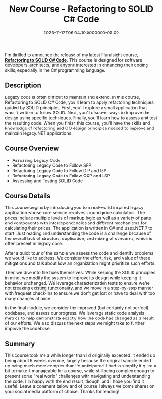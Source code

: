 ﻿---
title: New Course - Refactoring to SOLID C# Code
slug: new-course-refactoring-to-solid-csharp-code
aliases:
  - '/blog/new-course-refactoring-to-solid-csharp-code/'
date: "2023-11-17T06:04:10.0000000-05:00"
description: I'm thrilled to announce the release of my latest Pluralsight course, Refactoring to SOLID C# Code. This course is designed for software developers, architects, and anyone interested in enhancing their coding skills, especially in the C# programming language.
featuredImage: /img/new-course-refactoring-solid-csharp-code.png
---

I'm thrilled to announce the release of my latest Pluralsight course, [**Refactoring to SOLID C# Code**](https://app.pluralsight.com/library/courses/refactoring-solid-c-sharp-code). This course is designed for software developers, architects, and anyone interested in enhancing their coding skills, especially in the C# programming language.

## Description

Legacy code is often difficult to maintain and extend. In this course, Refactoring to SOLID C# Code, you'll learn to apply refactoring techniques guided by SOLID principles. First, you'll explore a small application that wasn't written to follow SOLID. Next, you'll discover ways to improve the design using specific techniques. Finally, you'll learn how to assess and test the resulting code. When you finish this course, you'll have the skills and knowledge of refactoring and OO design principles needed to improve and maintain legacy.NET applications.

## Course Overview

- Assessing Legacy Code
- Refactoring Legacy Code to Follow SRP
- Refactoring Legacy Code to Follow DIP and ISP
- Refactoring Legacy Code to Follow OCP and LSP
- Assessing and Testing SOLID Code

## Course Details

This course begins by introducing you to a real-world inspired legacy application whose core service revolves around price calculation. The prices include multiple levels of markup logic as well as a variety of parts and components with interdependencies and different mechanisms for calculating their prices. The application is written in C# and uses.NET 7 to start. Just reading and understanding the code is a challenge because of the overall lack of structure, duplication, and mixing of concerns, which is often present in legacy code.

After a quick tour of the sample we assess the code and identify problems we would like to address. We consider the effort, risk, and value of these mitigations and talk about how an organization might prioritize such efforts.

Then we dive into the fixes themselves. While keeping the SOLID principles in mind, we modify the system to improve its design while keeping it behavior unchanged. We leverage characterization tests to ensure we're not breaking existing functionality, and we move in a step-by-step manner with frequent check-ins to ensure we don't get lost or have to deal with too many changes at once.

In the final module, we consider the improved (but certainly not perfect) codebase, and assess our progress. We leverage static code analysis metrics to help demonstrate exactly how the code has changed as a result of our efforts. We also discuss the next steps we might take to further improve the codebase.

## Summary

This course took me a while longer than I'd originally expected. It ended up being about 6 weeks overdue, largely because the original sample ended up being much more complex than I'd anticipated. I had to simplify it quite a bit to make it manageable for a course, while still being complex enough to present some "real world" challenges with navigating and understanding the code. I'm happy with the end result, though, and I hope you find it useful. Leave a comment below and of course I always welcome shares on your social media platform of choise. Thanks for reading!

